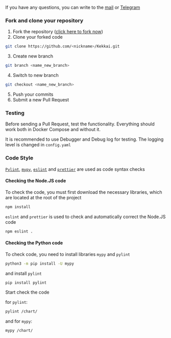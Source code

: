 If you have any questions, you can write to the [mail](mailto:redddume@gmail.com) or [Telegram](https://t.me/Redddume)

### Fork and clone your repository
1. Fork the repository ([click here to fork now](https://github.com/Redume/Kekkai/fork))
2. Clone your forked code 
```bash
git clone https://github.com/<nickname>/Kekkai.git
```
3. Create new branch 
```bash 
git branch <name_new_branch>
```
4. Switch to new branch
```bash
git checkout <name_new_branch>
```
5. Push your commits
6. Submit a new Pull Request

### Testing
Before sending a Pull Request, test the functionality. Everything should work both in Docker Compose and without it.

It is recommended to use Debugger and Debug log for testing. The logging level is changed in `config.yaml`

### Code Style
[`Pylint`][pylint], [`mypy`][mypy],  [`eslint`][eslint] and [`prettier`][prettier] are used as code syntax checks

#### Checking the Node.JS code

To check the code, you must first download the necessary libraries, which are located at the root of the project
```bash
npm install
```

`eslint` and `prettier` is used to check and automatically correct the Node.JS code
```bash
npm eslint .
```

#### Checking the Python code
To check code, you need to install libraries `mypy` and `pylint`

```bash
python3 -m pip install -U mypy
```

and install `pylint`
```bash
pip install pylint
```
Start check the code

for `pylint`:
```bash
pylint /chart/
```

and for `mypy`:
```bash
mypy /chart/ 
```



[pylint]: https://github.com/pylint-dev/pylint
[mypy]: https://github.com/python/mypy
[eslint]: https://github.com/eslint/eslint
[prettier]: https://github.com/prettier/prettier